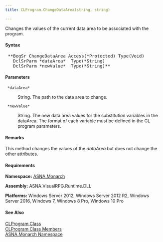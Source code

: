 ```yaml
---
title: CLProgram.ChangeDataArea(string, string)

---
```


Changes the values of the current data area to be associated with the program.

#### Syntax
<pre class="syntax"> **BegSr ChangeDataArea Access(*Protected) Type(Void)
   DclSrParm *dataArea*  Type(*String)
   DclSrParm *newValue*  Type(*String)**       </pre>

#### Parameters
<dl>
        <dt>
          <code> *dataArea* </code>
        </dt>
        <dd>

String. The path to the data area to change.
</dd>
        <dt>
          <code> *newValue* </code>
        </dt>
        <dd>

String. The new data area values for the substitution variables in the dataArea. The format of each variable must be defined in the CL program parameters.
</dd>
</dl>

#### Remarks
This method changes the values of the *dataArea* but does not change the other attributes.
<!-- start -->

#### Requirements
**Namespace:** [ASNA.Monarch](monarch-namespace.html)

**Assembly:** ASNA.VisualRPG.Runtime.DLL 

**Platforms:** Windows Server 2012, Windows Server 2012 R2, Windows Server 2016, Windows 7, Windows 8 Pro, Windows 10 Pro
<!-- end -->

#### See Also
[CLProgram Class](clprogram-class.html) <br clear="none" /> [ CLProgram Class Members](clprogram-class-members.html) <br clear="none" /> [ASNA.Monarch Namespace](monarch-namespace.html) 
